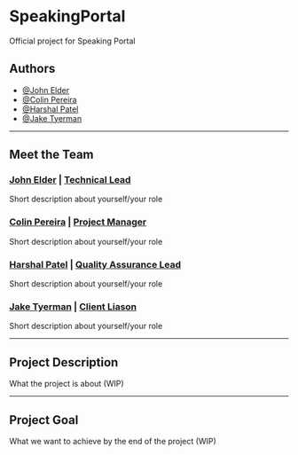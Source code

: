# SpeakingPortal
Official project for Speaking Portal

## Authors

- [@John Elder](https://github.com/justchecking)
- [@Colin Pereira](https://github.com/ZuShi0)
- [@Harshal Patel](https://github.com/Harshal609)
- [@Jake Tyerman](https://github.com/jtyrmn)  

<hr>

## Meet the Team

### <u>John Elder</u> | <u>Technical Lead</u>
Short description about yourself/your role

### <u>Colin Pereira</u> | <u>Project Manager</u>
Short description about yourself/your role

### <u>Harshal Patel</u> | <u>Quality Assurance Lead</u>
Short description about yourself/your role

### <u>Jake Tyerman</u> | <u>Client Liason</u>
Short description about yourself/your role

<hr>

## Project Description
What the project is about (WIP)

<hr>

## Project Goal
What we want to achieve by the end of the project (WIP)
